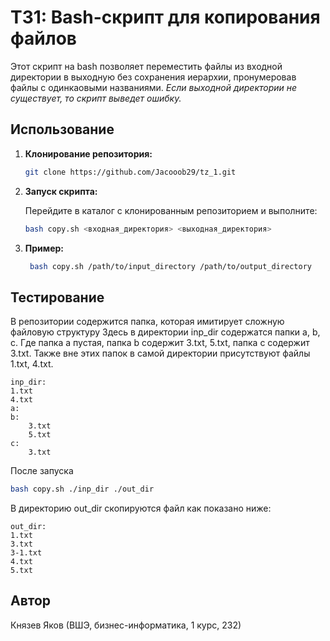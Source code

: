 # ТЗ1: Bash-скрипт для копирования файлов

Этот скрипт на bash позволяет переместить файлы из входной директории в выходную без сохранения иерархии, пронумеровав файлы с одинкаовыми названиями. *Если выходной директории не существует, то скрипт выведет ошибку.*

## Использование

1. **Клонирование репозитория:**

    ```bash
    git clone https://github.com/Jacooob29/tz_1.git
    ```

2. **Запуск скрипта:**

    Перейдите в каталог с клонированным репозиторием и выполните:

    ```bash
    bash copy.sh <входная_директория> <выходная_директория>
    ```
    
3. **Пример:**

   ```bash
    bash copy.sh /path/to/input_directory /path/to/output_directory
    ```
## Тестирование
В репозитории содержится папка, которая имитирует сложную файловую структуру
Здесь в директории inp_dir содержатся папки a, b, c. Где папка a пустая, папка b содержит 3.txt, 5.txt, папка c содержит 3.txt. Также вне этих папок в самой директории присутствуют файлы 1.txt, 4.txt.
```
inp_dir:
1.txt
4.txt
a:
b:
    3.txt
    5.txt
c:
    3.txt
```
После запуска 

```bash
bash copy.sh ./inp_dir ./out_dir
```
В директорию out_dir скопируются файл как показано ниже:

```
out_dir:
1.txt
3.txt
3-1.txt
4.txt
5.txt
```

## Автор

Князев Яков (ВШЭ, бизнес-информатика, 1 курс, 232)
